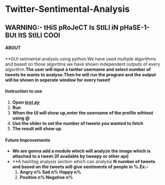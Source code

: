 # Twitter-Sentimental-Analysis
## WARNING:- tHiS pRoJeCT Is StILl iN pHaSE-1-BUt ItS StILl COOl

#### ABOUT

**GUI setimental analysis using python.We have used multiple algorithms and based on those algoritms we have shown independent outputs of every algorithm.**The user will input a twitter username and select number of tweets he wants to analyse.Then he will run the program and the output will be shown in seperate window for every tweet!**

#### Instruction to use
1. **Open [_test.py_](https://github.com/akbloodadarsh/Twitter-Sentimental-Analysis/blob/master/test.py)**
2. **Run**
3. **When the UI will show up,enter the username of the profile wihtout using @**
4. **Use the slider to set the number of tweets you wanted to fetch**
5. **The result will show up.**

#### Future Improvements
* **We are gonna add a module which will analyze the image which is attached to a tweet.(If available by tweepy or other api)** 
* **A hashtag analysis section which can analysis **N** **number of tweets and based on the tweets will give sentiments of people in %.Ex:-**  
  1. **Angry n% Sad n% Happy n%**
  2. **Positive n% Negative n%**
